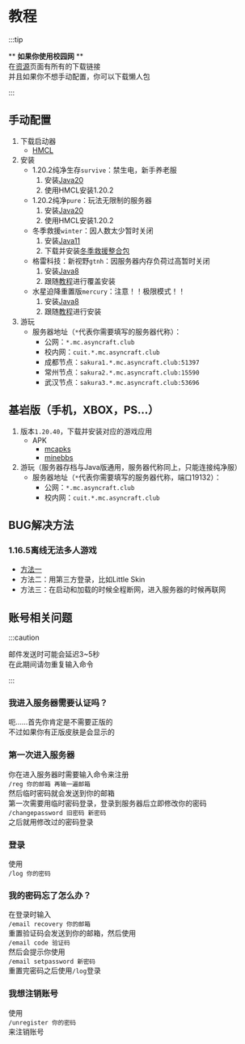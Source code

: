 # 教程

:::tip

\*\* **如果你使用校园网** \*\*  
在[资源](./资源)页面有所有的下载链接  
并且如果你不想手动配置，你可以下载懒人包

:::

## 手动配置

1. 下载启动器
   + [HMCL](https://github.com/huanghongxun/HMCL/releases)
2. 安装
   + 1.20.2纯净生存`survive`：禁生电，新手养老服
     1. 安装[Java20](https://www.oracle.com/java/technologies/downloads/#java20)
     2. 使用HMCL安装1.20.2
   + 1.20.2纯净`pure`：玩法无限制的服务器
     1. 安装[Java20](https://www.oracle.com/java/technologies/downloads/#java20)
     2. 使用HMCL安装1.20.2
   + 冬季救援`winter`：因人数太少暂时关闭
     1. 安装[Java11](https://www.oracle.com/java/technologies/downloads/#java11)
     2. 下载并安装[冬季救援整合包](https://www.curseforge.com/minecraft/modpacks/the-winter-rescue)
   + 格雷科技：新视野`gtnh`：因服务器内存负荷过高暂时关闭
     1. 安装[Java8](https://www.oracle.com/java/technologies/downloads/#java8)
     2. 跟随[教程](https://gtnh.huijiwiki.com/p/371)进行覆盖安装
   + 水星迫降重置版`mercury`：注意！！极限模式！！
     1. 安装[Java8](https://www.oracle.com/java/technologies/downloads/#java8)
     2. 跟随[教程](https://docs.qq.com/doc/DYlB5WExYb0N1S2tK)进行安装
3. 游玩
   + 服务器地址（`*`代表你需要填写的服务器代称）：
     + 公网：`*.mc.asyncraft.club`
     + 校内网：`cuit.*.mc.asyncraft.club`
     + 成都节点：`sakura1.*.mc.asyncraft.club:51397`
     + 常州节点：`sakura2.*.mc.asyncraft.club:15590`
     + 武汉节点：`sakura3.*.mc.asyncraft.club:53696`

## 基岩版（手机，XBOX，PS...）

1. 版本`1.20.40`，下载并安装对应的游戏应用
   + APK
      + [mcapks](https://mcapks.net)
      + [minebbs](https://mc.minebbs.com)
2. 游玩（服务器存档与Java版通用，服务器代称同上，只能连接纯净服）
   + 服务器地址（`*`代表你需要填写的服务器代称，端口19132）：
      + 公网：`*.mc.asyncraft.club`
      + 校内网：`cuit.*.mc.asyncraft.club`

## BUG解决方法

### 1.16.5离线无法多人游戏

+ [方法一](https://www.bilibili.com/read/cv24474600/)
+ 方法二：用第三方登录，比如Little Skin
+ 方法三：在启动和加载的时候全程断网，进入服务器的时候再联网

## 账号相关问题

:::caution

邮件发送时可能会延迟3~5秒  
在此期间请勿重复输入命令

:::

### 我进入服务器需要认证吗？

呃……首先你肯定是不需要正版的  
不过如果你有正版皮肤是会显示的  

### 第一次进入服务器

你在进入服务器时需要输入命令来注册  
`/reg 你的邮箱 再输一遍邮箱`  
然后临时密码就会发送到你的邮箱  
第一次需要用临时密码登录，登录到服务器后立即修改你的密码  
`/changepassword 旧密码 新密码`  
之后就用修改过的密码登录

### 登录

使用  
`/log 你的密码`

### 我的密码忘了怎么办？

在登录时输入  
`/email recovery 你的邮箱`  
重置验证码会发送到你的邮箱，然后使用  
`/email code 验证码`  
然后会提示你使用  
`/email setpassword 新密码`  
重置完密码之后使用`/log`登录

### 我想注销账号

使用  
`/unregister 你的密码`  
来注销账号
